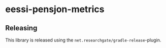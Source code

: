 # eessi-pensjon-metrics

## Releasing

This library is released using the `net.researchgate/gradle-release`-plugin.
